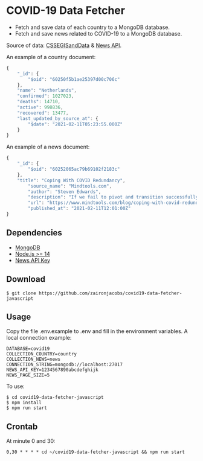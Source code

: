 COVID-19 Data Fetcher
=================

* Fetch and save data of each country to a MongoDB database.
* Fetch and save news related to COVID-19 to a MongoDB database.

Source of data: [CSSEGISandData](https://github.com/CSSEGISandData/COVID-19) & [News API](https://newsapi.org/).

An example of a country document:
```javascript
{
    "_id": {
        "$oid": "60250f5b1ae25397d00c706c"
    },
    "name": "Netherlands",
    "confirmed": 1027023,
    "deaths": 14710,
    "active": 998836,
    "recovered": 13477,
    "last_updated_by_source_at": {
        "$date": "2021-02-11T05:23:55.000Z"
    }
}
```

An example of a news document:
```javascript
{
    "_id": {
        "$oid": "60252065ac79b69102f2183c"
    },
    "title": "Coping With COVID Redundancy",
        "source_name": "Mindtools.com",
        "author": "Steven Edwards",
        "description": "If we fail to pivot and transition successfully through...",
        "url": "https://www.mindtools.com/blog/coping-with-covid-redundancy/",
        "published_at": "2021-02-11T12:01:00Z"
}
```

## Dependencies
- [MongoDB](https://www.mongodb.com/)
- [Node.js >= 14](https://nodejs.org)
- [News API Key](https://newsapi.org/)

## Download
```console
$ git clone https://github.com/zaironjacobs/covid19-data-fetcher-javascript
```

## Usage
Copy the file .env.example to .env and fill in the environment variables.
A local connection example:
```
DATABASE=covid19
COLLECTION_COUNTRY=country
COLLECTION_NEWS=news
CONNECTION_STRING=mongodb://localhost:27017
NEWS_API_KEY=1234567890abcdefghijk
NEWS_PAGE_SIZE=5
```

To use:
```console
$ cd covid19-data-fetcher-javascript
$ npm install
$ npm run start
```

## Crontab
At minute 0 and 30:

```
0,30 * * * * cd ~/covid19-data-fetcher-javascript && npm run start
```